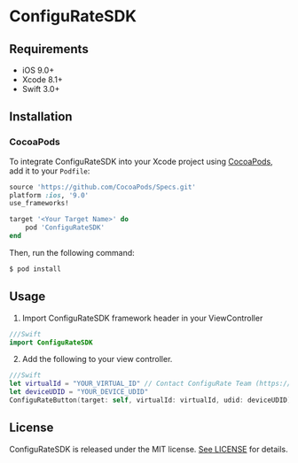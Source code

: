 # ConfiguRateSDK

## Requirements

- iOS 9.0+
- Xcode 8.1+
- Swift 3.0+

## Installation

### CocoaPods

To integrate ConfiguRateSDK into your Xcode project using [CocoaPods](https://cocoapods.org), add it to your `Podfile`:

```ruby
source 'https://github.com/CocoaPods/Specs.git'
platform :ios, '9.0'
use_frameworks!

target '<Your Target Name>' do
    pod 'ConfiguRateSDK'
end
```

Then, run the following command:

```bash
$ pod install
```

## Usage

1. Import ConfiguRateSDK framework header in your ViewController

```swift
///Swift
import ConfiguRateSDK
```

2. Add the following to your view controller.

```swift
///Swift
let virtualId = "YOUR_VIRTUAL_ID" // Contact ConfiguRate Team (https://www.configurateapp.com/) to get YOUR_VIRTUAL_ID
let deviceUDID = "YOUR_DEVICE_UDID"
ConfiguRateButton(target: self, virtualId: virtualId, udid: deviceUDID)
```

## License

ConfiguRateSDK is released under the MIT license. [See LICENSE](https://github.com/naviet2308/ConfiguRateSDK/blob/master/LICENSE) for details.
